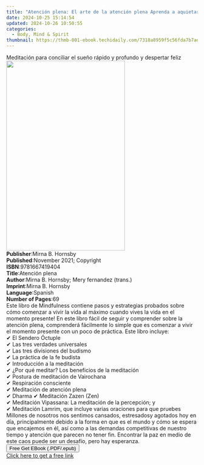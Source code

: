 ```yaml
---
title: "Atención plena: El arte de la atención plena Aprenda a aquietar la mente | Free Book"
date: 2024-10-25 15:14:54
updated: 2024-10-26 10:50:55
categories:
  - Body, Mind & Spirit
thumbnail: https://thmb-001-ebook.techidaily.com/7318a8959f5c56fda7b7ad1dfd9b76eaf07f6a211c1bb8ce2eb58324b513b9af.jpg
---
```

<main id="book-container">
  <div class="flex flex-col">
    <div class="book-brief flex-1 py-6 px-4 sm:p-6 md:py-10 md:px-8">
      <!-- brief-->
      <div class="book-brief-main">
        Meditación para conciliar el sueño rápido y profundo y despertar feliz
      </div>
    </div>
    <div
      class="book-meta-info flex-1 grid gap-4 col-start-1 col-end-3 row-start-1 sm:mb-6 sm:grid-cols-4 lg:gap-6 lg:col-start-2 lg:row-end-6 lg:row-span-6 lg:mb-0"
    >
      <div
        class="book-meta-info-left place-content-center mt-4 p-4 text-sm leading-6 col-start-2 col-span-2 dark:text-slate-400"
      >
        <img
          class="w-full h-500 object-cover rounded-lg sm:h-255 sm:col-span-2 lg:col-span-full"
          src="https://img-001-ebook.techidaily.com/225e52a53a04a3b7835bc2c03bda309a4cf101fc6946abfeaeca15bbe6a81471.jpg"
          alt=""
          width="312"
          height="500"
        />
      </div>
      <div
        class="book-meta-info-right mt-2 col-start-1 row-start-2 col-span-3 self-center"
      >
        <!-- meta data  -->
        <div class="flex flex-col px-4 md:px-8">
          <div class="flex-1">
            <strong>Publisher</strong>:<span class="px-2"
              >Mirna B. Hornsby</span
            >
          </div>
          <div class="flex-1">
            <strong>Published</strong>:<span class="px-2"
              >November 2021; Copyright</span
            >
          </div>
          <div class="flex-1">
            <strong>ISBN</strong>:<span class="px-2">9781667419404</span>
          </div>
          <div class="flex-1">
            <strong>Title</strong>:<span class="px-2">Atención plena</span>
          </div>
          <div class="flex-1">
            <strong>Author</strong>:<span class="px-2"
              >Mirna B. Hornsby; Mery fernandez (trans.)</span
            >
          </div>
          <div class="flex-1">
            <strong>Imprint</strong>:<span class="px-2">Mirna B. Hornsby</span>
          </div>
          <div class="flex-1">
            <strong>Language</strong>:<span class="px-2">Spanish</span>
          </div>
          <div class="flex-1">
            <strong>Number of Pages</strong>:<span class="px-2">69</span>
          </div>
        </div>
      </div>
    </div>
    <div class="book-description flex-1 py-6 px-4 sm:p-6 md:py-10 md:px-8">
      <div class="book-description-main">
        <div accordion-content="" id="description">
          Este libro de Mindfulness contiene pasos y estrategias probados sobre
          cómo comenzar a vivir la vida al máximo cuando vives la vida en el
          momento presente! En este libro fácil de seguir y comprender sobre la
          atención plena, comprenderá fácilmente lo simple que es comenzar a
          vivir el momento presente con un poco de práctica. Este libro
          incluye:<br />✔ El Sendero Óctuple<br />✔ Las tres verdades
          universales<br />✔ Las tres divisiones del budismo<br />✔ La
          práctica de la fe budista<br />✔ Introducción a la meditación<br />✔
          ¿Por qué meditar? Los beneficios de la meditación<br />✔ Postura de
          meditación de Vairochana<br />✔ Respiración consciente<br />✔
          Meditación de atención plena<br />✔ Dharma ✔ Meditación Zazen
          (Zen)<br />✔ Meditación Vipassana: La meditación de la percepción;
          y<br />✔ Meditación Lamrim, que incluye varias oraciones para que
          pruebes<br />Millones de nosotros nos sentimos cansados, estresados
          ​​y agotados hoy en día, principalmente debido a la forma en que es el
          mundo y cómo se espera que encajemos en él, así como a las demandas
          competitivas de nuestro tiempo y atención que parecen no tener fin.
          Encontrar la paz en medio de este caos puede ser un desafío, pero hay
          esperanza.&nbsp;<br />
        </div>
        <div class="accordion-fader"></div>
      </div>
    </div>
    <div class="book-excerpts flex-1 py-6 px-4 sm:p-6 md:py-10 md:px-8"></div>
    <div
      class="book-about-author flex-1 py-6 px-4 sm:p-6 md:py-10 md:px-8"
    ></div>
    <div class="book-free-get flex-1 py-6 px-4 sm:p-6 md:py-10 md:px-8">
      <button
        id="btn-free-get"
        class="bg-blue-500 hover:bg-blue-700 text-white font-bold py-2 px-4 rounded"
      >
        Free Get EBook (.PDF/.epub)
      </button>
      <div id="countdown-display" class="px-2 text-lg mt-2"></div>
      <a
        id="free-link"
        class="hidden bg-blue-500 hover:bg-blue-700 text-white font-bold py-2 px-4 rounded"
        href="https://www.ebooks.com/en-us/book/210450075/atenci-n-plena-el-arte-de-la-atenci-n-plena-aprenda-a-aquietar-la-mente/mirna-b-hornsby/"
        target="_blank"
        >Click here to get a free link</a
      >
    </div>
    <script>
      let countdownTime = 0;
      let countdownInterval = null;
      document
        .getElementById('btn-free-get')
        .addEventListener('click', startCountdown);
      function startCountdown() {
        countdownTime = new Date().getTime() + 60000 * 3;
        countdownInterval = setInterval(updateCountdown, 1000);
        document.getElementById('btn-free-get').disabled = true;
        document
          .getElementById('btn-free-get')
          .classList.add('bg-gray-500', 'cursor-not-allowed');
      }
      function updateCountdown() {
        let currentTime = new Date().getTime();
        let timeLeft = countdownTime - currentTime;
        let secondsLeft = Math.floor(timeLeft / 1000);
        document.getElementById('countdown-display').innerHTML =
          `Remaining time: ${secondsLeft} seconds.`;
        if (secondsLeft <= 0) {
          clearInterval(countdownInterval);
          document.getElementById('btn-free-get').classList.add('hidden');
          document.getElementById('free-link').classList.remove('hidden');
          document.getElementById('countdown-display').innerHTML = '';
        }
      }
    </script>
  </div>
</main>
